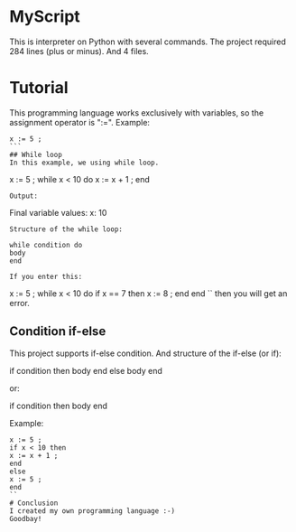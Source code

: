 # MyScript
This is interpreter on Python with several commands.
The project required 284 lines (plus or minus).
And 4 files.
# Tutorial
This programming language works exclusively with variables,
so the assignment operator is ":=".
Example:
````
x := 5 ;
```
## While loop
In this example, we using while loop.
````
x := 5 ;
while x < 10 do
x := x + 1 ;
end
```
Output:
````
Final variable values:
x: 10
```
Structure of the while loop:

while condition do
body
end

If you enter this:
```
x := 5 ;
while x < 10 do
if x == 7 then
x := 8 ;
end
end
``
then you will get an error.
## Condition if-else
This project supports if-else condition.
And structure of the if-else (or if):

if condition then
body
end
else
body
end

or:

if condition then
body
end

Example:
```
x := 5 ;
if x < 10 then
x := x + 1 ;
end
else
x := 5 ;
end
``
# Conclusion
I created my own programming language :-)
Goodbay!
